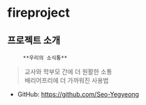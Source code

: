 # fireproject
   
## 프로젝트 소개
         **우리의 소식통**
   >  교사와 학부모 간에 더 원활한 소통   
   >  배리어프리에 더 가까워진 사용법

   
* GitHub: <https://github.com/Seo-Yegyeong>

